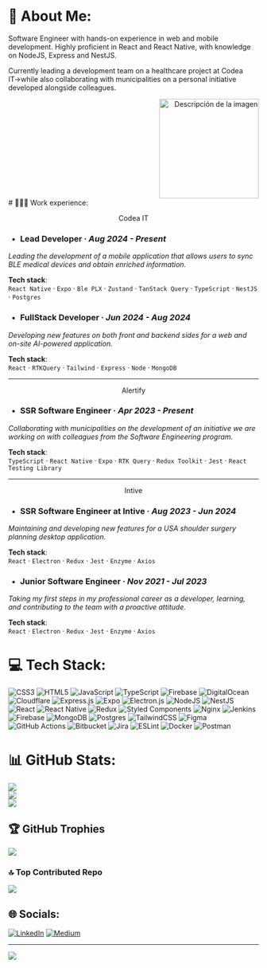# 💫 About Me:

Software Engineer with hands-on experience in web and mobile development. Highly proficient in React and React Native, with knowledge on NodeJS, Express and NestJS.

Currently leading a development team on a healthcare project at Codea IT→while also collaborating with municipalities on a personal initiative developed alongside colleagues.

<div style="text-align: right;">
  <img src="https://ar.pinterest.com/pin/448741550378224856/" alt="Descripción de la imagen" width="200"/>
</div>
# 👨🏻‍💻 Work experience:
<p align="center">Codea IT</p>

- ### Lead Developer · *Aug 2024 - Present*

*Leading the development of a mobile application that allows users to sync BLE medical devices and obtain enriched information.*

**Tech stack**:  
`React Native` · `Expo` · `Ble PLX` · `Zustand` · `TanStack Query` · `TypeScript` · `NestJS` · `Postgres`


- ### FullStack Developer · *Jun 2024 - Aug 2024*

*Developing new features on both front and backend sides for a web and on-site AI-powered application.*

**Tech stack**:  
`React` · `RTKQuery` · `Tailwind` · `Express` · `Node` · `MongoDB`

---
<p align="center">Alertify</p>

- ### SSR Software Engineer · *Apr 2023 - Present*

*Collaborating with municipalities on the development of an initiative we are working on with colleagues from the Software Engineering program.*

**Tech stack**:  
`TypeScript` · `React Native` · `Expo` · `RTK Query` · `Redux Toolkit` · `Jest` · `React Testing Library`

---
<p align="center">Intive</p>

- ### SSR Software Engineer at Intive · *Aug 2023 - Jun 2024*

*Maintaining and developing new features for a USA shoulder surgery planning desktop application.*

**Tech stack**:  
`React` · `Electron` · `Redux` · `Jest` · `Enzyme` · `Axios`

- ### Junior Software Engineer · *Nov 2021 - Jul 2023*

*Taking my first steps in my professional career as a developer, learning, and contributing to the team with a proactive attitude.*

**Tech stack**:  
`React` · `Electron` · `Redux` · `Jest` · `Enzyme` · `Axios`

# 💻 Tech Stack:
![CSS3](https://img.shields.io/badge/css3-%231572B6.svg?style=flat&logo=css3&logoColor=white) ![HTML5](https://img.shields.io/badge/html5-%23E34F26.svg?style=flat&logo=html5&logoColor=white) ![JavaScript](https://img.shields.io/badge/javascript-%23323330.svg?style=flat&logo=javascript&logoColor=%23F7DF1E) ![TypeScript](https://img.shields.io/badge/typescript-%23007ACC.svg?style=flat&logo=typescript&logoColor=white) ![Firebase](https://img.shields.io/badge/firebase-%23039BE5.svg?style=flat&logo=firebase) ![DigitalOcean](https://img.shields.io/badge/DigitalOcean-%230167ff.svg?style=flat&logo=digitalOcean&logoColor=white) ![Cloudflare](https://img.shields.io/badge/Cloudflare-F38020?style=flat&logo=Cloudflare&logoColor=white) ![Express.js](https://img.shields.io/badge/express.js-%23404d59.svg?style=flat&logo=express&logoColor=%2361DAFB) ![Expo](https://img.shields.io/badge/expo-1C1E24?style=flat&logo=expo&logoColor=#D04A37) ![Electron.js](https://img.shields.io/badge/Electron-191970?style=flat&logo=Electron&logoColor=white) ![NodeJS](https://img.shields.io/badge/node.js-6DA55F?style=flat&logo=node.js&logoColor=white) ![NestJS](https://img.shields.io/badge/nestjs-%23E0234E.svg?style=flat&logo=nestjs&logoColor=white) ![React](https://img.shields.io/badge/react-%2320232a.svg?style=flat&logo=react&logoColor=%2361DAFB) ![React Native](https://img.shields.io/badge/react_native-%2320232a.svg?style=flat&logo=react&logoColor=%2361DAFB) ![Redux](https://img.shields.io/badge/redux-%23593d88.svg?style=flat&logo=redux&logoColor=white) ![Styled Components](https://img.shields.io/badge/styled--components-DB7093?style=flat&logo=styled-components&logoColor=white) ![Nginx](https://img.shields.io/badge/nginx-%23009639.svg?style=flat&logo=nginx&logoColor=white) ![Jenkins](https://img.shields.io/badge/jenkins-%232C5263.svg?style=flat&logo=jenkins&logoColor=white) ![Firebase](https://img.shields.io/badge/firebase-a08021?style=flat&logo=firebase&logoColor=ffcd34) ![MongoDB](https://img.shields.io/badge/MongoDB-%234ea94b.svg?style=flat&logo=mongodb&logoColor=white) ![Postgres](https://img.shields.io/badge/postgres-%23316192.svg?style=flat&logo=postgresql&logoColor=white) ![TailwindCSS](https://img.shields.io/badge/tailwindcss-%2338B2AC.svg?style=flat&logo=tailwind-css&logoColor=white) ![Figma](https://img.shields.io/badge/figma-%23F24E1E.svg?style=flat&logo=figma&logoColor=white) ![GitHub Actions](https://img.shields.io/badge/github%20actions-%232671E5.svg?style=flat&logo=githubactions&logoColor=white) ![Bitbucket](https://img.shields.io/badge/bitbucket-%230047B3.svg?style=flat&logo=bitbucket&logoColor=white) ![Jira](https://img.shields.io/badge/jira-%230A0FFF.svg?style=flat&logo=jira&logoColor=white) ![ESLint](https://img.shields.io/badge/ESLint-4B3263?style=flat&logo=eslint&logoColor=white) ![Docker](https://img.shields.io/badge/docker-%230db7ed.svg?style=flat&logo=docker&logoColor=white) ![Postman](https://img.shields.io/badge/Postman-FF6C37?style=flat&logo=postman&logoColor=white)

# 📊 GitHub Stats:
![](https://github-readme-stats.vercel.app/api?username=SantiTabbach&theme=dracula&hide_border=false&include_all_commits=false&count_private=true)<br/>
![](https://github-readme-streak-stats.herokuapp.com/?user=SantiTabbach&theme=dracula&hide_border=false)<br/>
![](https://github-readme-stats.vercel.app/api/top-langs/?username=SantiTabbach&theme=dracula&hide_border=false&include_all_commits=false&count_private=true&layout=compact)

## 🏆 GitHub Trophies
![](https://github-profile-trophy.vercel.app/?username=SantiTabbach&theme=radical&no-frame=false&no-bg=true&margin-w=4)

### 🔝 Top Contributed Repo
![](https://github-contributor-stats.vercel.app/api?username=SantiTabbach&limit=5&theme=radical&combine_all_yearly_contributions=true)

## 🌐 Socials:
[![LinkedIn](https://img.shields.io/badge/LinkedIn-%230077B5.svg?logo=linkedin&logoColor=white)](https://linkedin.com/in/https://www.linkedin.com/in/santiago-tabbach/) [![Medium](https://img.shields.io/badge/Medium-12100E?logo=medium&logoColor=white)](https://medium.com/@https://medium.com/@santitabbach) 

---
[![](https://visitcount.itsvg.in/api?id=SantiTabbach&icon=2&color=5)](https://visitcount.itsvg.in)

<!-- Proudly created with GPRM ( https://gprm.itsvg.in ) -->
